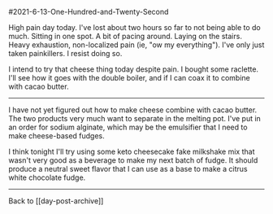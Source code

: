 #2021-6-13-One-Hundred-and-Twenty-Second

High pain day today.  I've lost about two hours so far to not being able to do much.  Sitting in one spot.  A bit of pacing around.  Laying on the stairs.  Heavy exhaustion, non-localized pain (ie, "ow my everything").  I've only just taken painkillers.  I resist doing so.

I intend to try that cheese thing today despite pain.  I bought some raclette.  I'll see how it goes with the double boiler, and if I can coax it to combine with cacao butter.

---
I have not yet figured out how to make cheese combine with cacao butter.  The two products very much want to separate in the melting pot.  I've put in an order for sodium alginate, which may be the emulsifier that I need to make cheese-based fudges.

I think tonight I'll try using some keto cheesecake fake milkshake mix that wasn't very good as a beverage to make my next batch of fudge.  It should produce a neutral sweet flavor that I can use as a base to make a citrus white chocolate fudge.

---
Back to [[day-post-archive]]